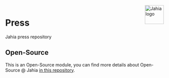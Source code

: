 <a href="https://www.jahia.com/">
    <img src="https://www.jahia.com/modules/jahiacom-templates/images/jahia-3x.png" alt="Jahia logo" title="Jahia" align="right" height="60" />
</a>

Press
======================
Jahia press repository

## Open-Source

This is an Open-Source module, you can find more details about Open-Source @ Jahia [in this repository](https://github.com/Jahia/open-source).
